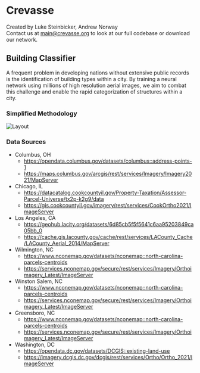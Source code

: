 # Crevasse

Created by Luke Steinbicker, Andrew Norway <br/>
Contact us at main@crevasse.org to look at our full codebase or download our network. <br/>

## Building Classifier

A frequent problem in developing nations without extensive public records is the identification of building types within a city. By training a neural network using millions of high resolution aerial images, we aim to combat this challenge and enable the rapid categorization of structures within a city.

### Simplified Methodology

<picture>
  <source media="(prefers-color-scheme: dark)" srcset="https://user-images.githubusercontent.com/121472675/212436048-cd8d75cb-90dc-48a8-8df3-e9c683b16ecb.png">
  <source media="(prefers-color-scheme: light)" srcset="https://user-images.githubusercontent.com/121472675/212436057-cc70f600-db80-46d2-ab66-8757cb889b9f.png">
  <img alt="Layout" src="https://user-images.githubusercontent.com/121472675/212436048-cd8d75cb-90dc-48a8-8df3-e9c683b16ecb.png">
</picture>

### Data Sources
- Columbus, OH <br/>
  - https://opendata.columbus.gov/datasets/columbus::address-points-1 <br/>
  - https://maps.columbus.gov/arcgis/rest/services/Imagery/Imagery2021/MapServer <br/>
- Chicago, IL <br/>
  - https://datacatalog.cookcountyil.gov/Property-Taxation/Assessor-Parcel-Universe/tx2p-k2g9/data <br/>
  - https://gis.cookcountyil.gov/imagery/rest/services/CookOrtho2021/ImageServer <br/>
- Los Angeles, CA <br/>
  - https://geohub.lacity.org/datasets/6d85cb5f5f5641c6aa95203849ca05bb_0 <br/>
  - https://cache.gis.lacounty.gov/cache/rest/services/LACounty_Cache/LACounty_Aerial_2014/MapServer <br/>
- Wilmington, NC <br/>
  - https://www.nconemap.gov/datasets/nconemap::north-carolina-parcels-centroids <br/>
  - https://services.nconemap.gov/secure/rest/services/Imagery/Orthoimagery_Latest/ImageServer <br/>
- Winston Salem, NC <br/>
  - https://www.nconemap.gov/datasets/nconemap::north-carolina-parcels-centroids <br/>
  - https://services.nconemap.gov/secure/rest/services/Imagery/Orthoimagery_Latest/ImageServer <br/>
- Greensboro, NC <br/>
  - https://www.nconemap.gov/datasets/nconemap::north-carolina-parcels-centroids <br/>
  - https://services.nconemap.gov/secure/rest/services/Imagery/Orthoimagery_Latest/ImageServer <br/>
- Washington, DC <br/>
  - https://opendata.dc.gov/datasets/DCGIS::existing-land-use <br/>
  - https://imagery.dcgis.dc.gov/dcgis/rest/services/Ortho/Ortho_2021/ImageServer <br/>

